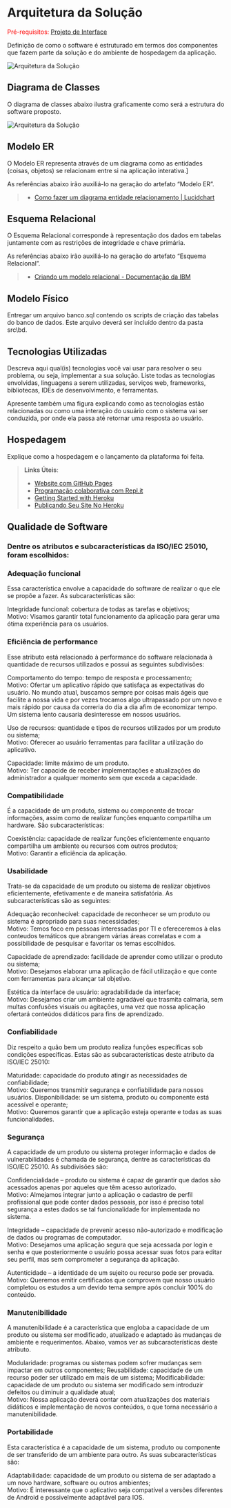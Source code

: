 # Arquitetura da Solução

<span style="color:red">Pré-requisitos: <a href="3-Projeto de Interface.md"> Projeto de Interface</a></span>

Definição de como o software é estruturado em termos dos componentes que fazem parte da solução e do ambiente de hospedagem da aplicação.

![Arquitetura da Solução](img/02-mob-arch.png)

## Diagrama de Classes

O diagrama de classes abaixo ilustra graficamente como será a estrutura do software proposto.

![Arquitetura da Solução](img/ClasseUML.jpeg)

## Modelo ER

O Modelo ER representa através de um diagrama como as entidades (coisas, objetos) se relacionam entre si na aplicação interativa.]

As referências abaixo irão auxiliá-lo na geração do artefato “Modelo ER”.

> - [Como fazer um diagrama entidade relacionamento | Lucidchart](https://www.lucidchart.com/pages/pt/como-fazer-um-diagrama-entidade-relacionamento)

## Esquema Relacional

O Esquema Relacional corresponde à representação dos dados em tabelas juntamente com as restrições de integridade e chave primária.
 
As referências abaixo irão auxiliá-lo na geração do artefato “Esquema Relacional”.

> - [Criando um modelo relacional - Documentação da IBM](https://www.ibm.com/docs/pt-br/cognos-analytics/10.2.2?topic=designer-creating-relational-model)

## Modelo Físico

Entregar um arquivo banco.sql contendo os scripts de criação das tabelas do banco de dados. Este arquivo deverá ser incluído dentro da pasta src\bd.

## Tecnologias Utilizadas

Descreva aqui qual(is) tecnologias você vai usar para resolver o seu problema, ou seja, implementar a sua solução. Liste todas as tecnologias envolvidas, linguagens a serem utilizadas, serviços web, frameworks, bibliotecas, IDEs de desenvolvimento, e ferramentas.

Apresente também uma figura explicando como as tecnologias estão relacionadas ou como uma interação do usuário com o sistema vai ser conduzida, por onde ela passa até retornar uma resposta ao usuário.

## Hospedagem

Explique como a hospedagem e o lançamento da plataforma foi feita.

> **Links Úteis**:
>
> - [Website com GitHub Pages](https://pages.github.com/)
> - [Programação colaborativa com Repl.it](https://repl.it/)
> - [Getting Started with Heroku](https://devcenter.heroku.com/start)
> - [Publicando Seu Site No Heroku](http://pythonclub.com.br/publicando-seu-hello-world-no-heroku.html)

## Qualidade de Software

### Dentre os atributos e subcaracterísticas da ISO/IEC 25010, foram escolhidos:

### Adequação funcional
Essa característica envolve a capacidade do software de realizar o que ele se propõe a fazer. As subcaracterísticas são:

Integridade funcional: cobertura de todas as tarefas e objetivos; <br/>
Motivo: Visamos garantir total funcionamento da aplicação para gerar uma ótima experiência para os usuários.

### Eficiência de performance
Esse atributo está relacionado à performance do software relacionada à quantidade de recursos utilizados e possui as seguintes subdivisões:

Comportamento do tempo: tempo de resposta e processamento; <br/>
Motivo: Ofertar um aplicativo rápido que satisfaça as expectativas do usuário. No mundo atual, buscamos sempre por coisas mais ágeis que facilite a nossa vida e por vezes trocamos algo ultrapassado por um novo e mais rápido por causa da correria do dia a dia afim de economizar tempo. Um sistema lento causaria desinteresse em nossos usuários.

Uso de recursos: quantidade e tipos de recursos utilizados por um produto ou sistema; <br/>
Motivo: Oferecer ao usuário ferramentas para facilitar a utilização do aplicativo.

Capacidade: limite máximo de um produto. <br/>
Motivo: Ter capacide de receber implementações e atualizações do administrador a qualquer momento sem que exceda a capacidade.

### Compatibilidade
É a capacidade de um produto, sistema ou componente de trocar informações, assim como de realizar funções enquanto compartilha um hardware. São subcaracterísticas:

Coexistência: capacidade de realizar funções eficientemente enquanto compartilha um ambiente ou recursos com outros produtos; <br/>
Motivo: Garantir a eficiência da aplicação.

### Usabilidade
Trata-se da capacidade de um produto ou sistema de realizar objetivos eficientemente, efetivamente e de maneira satisfatória. As subcaracterísticas são as seguintes:

Adequação reconhecível: capacidade de reconhecer se um produto ou sistema é apropriado para suas necessidades; <br/>
Motivo: Temos foco em pessoas interessadas por TI e ofereceremos à elas conteudos temáticos que abrangem várias áreas correlatas e com a possibilidade de pesquisar e favoritar os temas escolhidos.

Capacidade de aprendizado: facilidade de aprender como utilizar o produto ou sistema; <br/>
Motivo: Desejamos elaborar uma aplicação de fácil utilização e que conte com ferramentas para alcançar tal objetivo.

Estética da interface de usuário: agradabilidade da interface; <br/>
Motivo: Desejamos criar um ambiente agradável que trasmita calmaria, sem multas confusões visuais ou agitações, uma vez que nossa aplicação ofertará conteúdos didáticos para fins de aprendizado.

### Confiabilidade
Diz respeito a quão bem um produto realiza funções específicas sob condições específicas. Estas são as subcaracterísticas deste atributo da ISO/IEC 25010:

Maturidade: capacidade do produto atingir as necessidades de confiabilidade; <br/>
Motivo: Queremos transmitir segurança e confiabilidade para nossos usuários.
Disponibilidade: se um sistema, produto ou componente está acessível e operante; <br/>
Motivo: Queremos garantir que a aplicação esteja operante e  todas as suas funcionalidades.

### Segurança
A capacidade de um produto ou sistema proteger informação e dados de vulnerabilidades é chamada de segurança, dentre as características da ISO/IEC 25010. As subdivisões são:

Confidencialidade – produto ou sistema é capaz de garantir que dados são acessados apenas por aqueles que têm acesso autorizado. <br/>
Motivo: Almejamos integrar junto a aplicação o cadastro de perfil profissional que pode conter dados pessoais, por isso é preciso total segurança a estes dados se tal funcionalidade for implementada no sistema.

Integridade – capacidade de prevenir acesso não-autorizado e modificação de dados ou programas de computador. <br/>
Motivo: Desejamos uma aplicação segura que seja acessada por login e senha e que posteriormente o usuário possa acessar suas fotos para editar seu perfil, mas sem comprometer a segurança da aplicação.

Autenticidade – a identidade de um sujeito ou recurso pode ser provada. <br/>
Motivo: Queremos emitir certificados que comprovem que nosso usuário completou os estudos a um devido tema sempre após concluir 100% do conteúdo.

### Manutenibilidade
A manutenibilidade é a característica que engloba a capacidade de um produto ou sistema ser modificado, atualizado e adaptado às mudanças de ambiente e requerimentos. Abaixo, vamos ver as subcaracterísticas deste atributo.

Modularidade: programas ou sistemas podem sofrer mudanças sem impactar em outros componentes;
Reusabilidade: capacidade de um recurso poder ser utilizado em mais de um sistema;
Modificabilidade: capacidade de um produto ou sistema ser modificado sem introduzir defeitos ou diminuir a qualidade atual; <br/>
Motivo: Nossa aplicação deverá contar com atualizações dos materiais didáticos e implementação de novos conteúdos, o que torna necessário a manutenibilidade.

### Portabilidade
Esta característica é a capacidade de um sistema, produto ou componente de ser transferido de um ambiente para outro. As suas subcaracterísticas são:

Adaptabilidade: capacidade de um produto ou sistema de ser adaptado a um novo hardware, software ou outros ambientes; <br/>
Motivo: É interessante que o aplicativo seja compatível a versões diferentes de Android e possivelmente adaptável para IOS.
